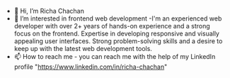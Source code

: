 - 👋 Hi, I’m Richa Chachan
- 👀 I’m interested in frontend web development
-I'm an experienced web developer with over 2+ years of hands-on experience and a strong focus on
the frontend. Expertise in developing responsive and visually appealing user interfaces. Strong
problem-solving skills and a desire to keep up with the latest web development tools.
- 📫 How to reach me - you can reach me with the help of my LinkedIn profile "https://www.linkedin.com/in/richa-chachan"

<!---
richa2762000/richa2762000 is a ✨ special ✨ repository because its `README.md` (this file) appears on your GitHub profile.
You can click the Preview link to take a look at your changes.
--->
